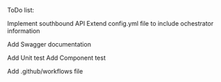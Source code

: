 ToDo list:

Implement southbound API
Extend config.yml file to include ochestrator information

Add Swagger documentation

Add Unit test
Add Component test

Add .github/workflows file
